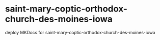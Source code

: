 # saint-mary-coptic-orthodox-church-des-moines-iowa
deploy MKDocs for saint-mary-coptic-orthodox-church-des-moines-iowa
 
 
